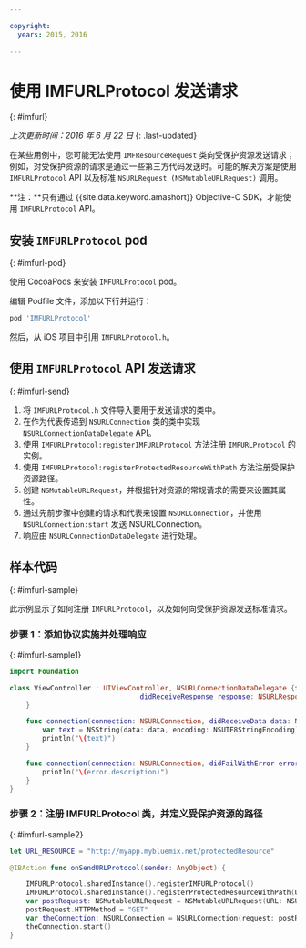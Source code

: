 ```yaml
---

copyright:
  years: 2015, 2016
  
---
```

# 使用 IMFURLProtocol 发送请求
{: #imfurl}

*上次更新时间：2016 年 6 月 22 日*
{: .last-updated}

在某些用例中，您可能无法使用 `IMFResourceRequest` 类向受保护资源发送请求；例如，对受保护资源的请求是通过一些第三方代码发送时。可能的解决方案是使用 `IMFURLProtocol` API 以及标准 `NSURLRequest (NSMutableURLRequest)` 调用。

**注：**只有通过 {{site.data.keyword.amashort}} Objective-C SDK，才能使用 `IMFURLProtocol` API。

## 安装 `IMFURLProtocol` pod
{: #imfurl-pod}

使用 CocoaPods 来安装 `IMFURLProtocol` pod。 

编辑 Podfile 文件，添加以下行并运行：
```Bash
pod 'IMFURLProtocol'
```

然后，从 iOS 项目中引用 `IMFURLProtocol.h`。

## 使用 `IMFURLProtocol` API 发送请求
{: #imfurl-send}

1. 将 `IMFURLProtocol.h` 文件导入要用于发送请求的类中。
2. 在作为代表传递到 `NSURLConnection` 类的类中实现 `NSURLConnectionDataDelegate` API。
3. 使用 `IMFURLProtocol:registerIMFURLProtocol` 方法注册 `IMFURLProtocol` 的实例。
4. 使用 `IMFURLProtocol:registerProtectedResourceWithPath` 方法注册受保护资源路径。
5. 创建 `NSMutableURLRequest`，并根据针对资源的常规请求的需要来设置其属性。
6. 通过先前步骤中创建的请求和代表来设置 `NSURLConnection`，并使用 `NSURLConnection:start` 发送 NSURLConnection。
7. 响应由 `NSURLConnectionDataDelegate` 进行处理。

## 样本代码
{: #imfurl-sample}

此示例显示了如何注册 `IMFURLProtocol`，以及如何向受保护资源发送标准请求。

### 步骤 1：添加协议实施并处理响应
{: #imfurl-sample1}
```Swift
import Foundation

class ViewController : UIViewController, NSURLConnectionDataDelegate {func connection(connection: NSURLConnection,
								didReceiveResponse response: NSURLResponse) {println("\(response.description)")
	}

	func connection(connection: NSURLConnection, didReceiveData data: NSData) {
		var text = NSString(data: data, encoding: NSUTF8StringEncoding)
		println("\(text)")
	}

	func connection(connection: NSURLConnection, didFailWithError error: NSError) {
		println("\(error.description)")
	}
}
```

### 步骤 2：注册 IMFURLProtocol 类，并定义受保护资源的路径
{: #imfurl-sample2}

```Swift
let URL_RESOURCE = "http://myapp.mybluemix.net/protectedResource"

@IBAction func onSendURLProtocol(sender: AnyObject) {

	IMFURLProtocol.sharedInstance().registerIMFURLProtocol()
	IMFURLProtocol.sharedInstance().registerProtectedResourceWithPath(URL_RESOURCE)// Send a standard request
	var postRequest: NSMutableURLRequest = NSMutableURLRequest(URL: NSURL(string: URL_RESOURCE)!)
	postRequest.HTTPMethod = "GET"
	var theConnection: NSURLConnection = NSURLConnection(request: postRequest, delegate: self)!
	theConnection.start()
}
```
